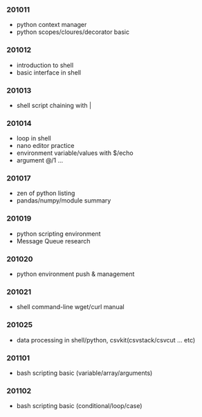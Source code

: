 ### 201011

- python context manager
- python scopes/cloures/decorator basic

### 201012

- introduction to shell
- basic interface in shell

### 201013

- shell script chaining with |

### 201014

- loop in shell
- nano editor practice
- environment variable/values with $/echo
- argument $@/$1 ...

### 201017

- zen of python listing
- pandas/numpy/module summary

### 201019

- python scripting environment
- Message Queue research

### 201020

- python environment push & management

### 201021

- shell command-line wget/curl manual

### 201025

- data processing in shell/python, csvkit(csvstack/csvcut ... etc)

### 201101

- bash scripting basic (variable/array/arguments)

### 201102

- bash scripting basic (conditional/loop/case)
